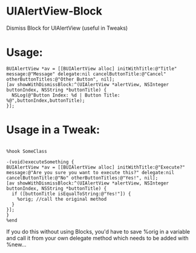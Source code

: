 UIAlertView-Block
=================

Dismiss Block for UIAlertView (useful in Tweaks)

Usage:
======

```objc
BUIAlertView *av = [[BUIAlertView alloc] initWithTitle:@"Title" message:@"Message" delegate:nil cancelButtonTitle:@"Cancel" otherButtonTitles:@"Other Button", nil];
[av showWithDismissBlock:^(UIAlertView *alertView, NSInteger buttonIndex, NSString *buttonTitle) {
  NSLog(@"Button Index: %d | Button Title: %@",buttonIndex,buttonTitle);
}];
```
Usage in a Tweak:
=================

```objc

%hook SomeClass

-(void)executeSomething {
BUIAlertView *av = [[BUIAlertView alloc] initWithTitle:@"Execute?" message:@"Are you sure you want to execute this?" delegate:nil cancelButtonTitle:@"No" otherButtonTitles:@"Yes!", nil];
[av showWithDismissBlock:^(UIAlertView *alertView, NSInteger buttonIndex, NSString *buttonTitle) {
  if ([buttonTitle isEqualToString:@"Yes!"]) {
    %orig; //call the original method
  }
}];
}
%end
```

If you do this without using Blocks, you'd have to save %orig in a variable and call it from your own delegate method which needs to be added with %new...
